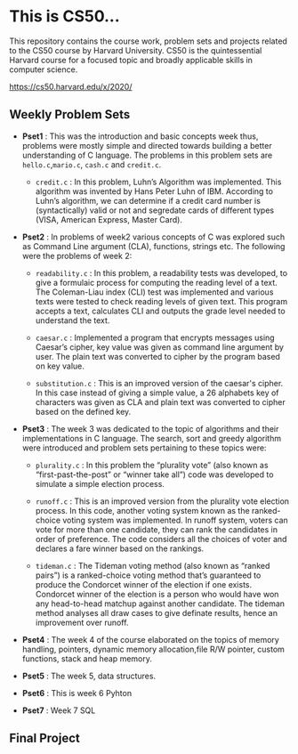# This is CS50...

This repository contains the course work, problem sets and projects related to the CS50 course by Harvard University. CS50 is the quintessential Harvard course for a focused topic and broadly applicable skills in computer science.

https://cs50.harvard.edu/x/2020/

## Weekly Problem Sets

* **Pset1** : This was the introduction and basic concepts week thus, problems were mostly simple and directed towards building a better understanding of C language. The problems in this problem sets are `hello.c`,`mario.c`, `cash.c` and `credit.c`.

    * `credit.c` : In this problem, Luhn’s Algorithm was implemented. This algorithm was invented by Hans Peter Luhn of IBM. According to Luhn’s algorithm, we can determine if a credit card number is (syntactically) valid or not and segredate cards of different types (VISA, American Express, Master Card).

* **Pset2** : In problems of week2 various concepts of C was explored such as Command Line argument (CLA), functions, strings etc. The following were the problems of week 2:

    * `readability.c` : In this problem, a readability tests was developed, to give a formulaic process for computing the reading level of a text. The Coleman-Liau index (CLI) test was implemented and various texts were tested to check reading levels of given text. This program accepts a text, calculates CLI and outputs the grade level needed to understand the text.
    
    * `caesar.c` : Implemented a program that encrypts messages using Caesar’s cipher, key value was given as command line argument by user. The plain text was converted to cipher by the program based on key value.

    * `substitution.c` : This is an improved version of the caesar's cipher. In this case instead of giving a simple value, a 26 alphabets key of characters was given as CLA and plain text was converted to cipher based on the defined key.

* **Pset3** : The week 3 was dedicated to the topic of algorithms and their implementations in C language. The search, sort and greedy algorithm were introduced and problem sets pertaining to these topics were:

    * `plurality.c` : In this problem the “plurality vote” (also known as “first-past-the-post” or “winner take all”) code was developed to simulate a simple election process.

    * `runoff.c` : This is an improved version from the plurality vote election process. In this code, another voting system known as the ranked-choice voting system was implemented. In runoff system, voters can vote for more than one candidate, they can rank the candidates in order of preference. The code considers all the choices of voter and declares a fare winner based on the rankings.

    * `tideman.c` : The Tideman voting method (also known as “ranked pairs”) is a ranked-choice voting method that’s guaranteed to produce the Condorcet winner of the election if one exists. Condorcet winner of the election is a person who would have won any head-to-head matchup against another candidate. The tideman method analyses all draw cases to give definate results, hence an improvement over runoff.

* **Pset4** : The week 4 of the course elaborated on the topics of memory handling, pointers, dynamic memory allocation,file R/W pointer, custom functions, stack and heap memory.

* **Pset5** : The week 5, data structures.

* **Pset6** : This is week 6 Pyhton

* **Pset7** : Week 7 SQL

## Final Project
